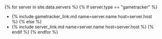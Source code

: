 {% for server in site.data.servers %}
	{% if server.type == "gametracker" %}
* {% include gametracker_link.md name=server.name  host=server.host %}
	{% else %}
* {% include server_link.md name=server.name  host=server.host %}
	{% endif %}
{% endfor %}
